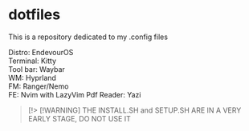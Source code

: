 # dotfiles
This is a repository dedicated to my .config files  

Distro: EndevourOS  
Terminal: Kitty   
Tool bar: Waybar  
WM: Hyprland  
FM: Ranger/Nemo  
FE: Nvim with LazyVim
Pdf Reader: Yazi

>[!> [!WARNING]
> THE INSTALL.SH and SETUP.SH ARE IN A VERY EARLY STAGE, DO NOT USE IT
